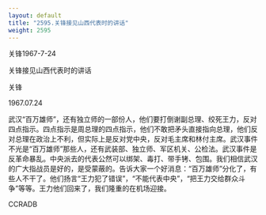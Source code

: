 ```yaml
---
layout: default
title: "2595.关锋接见山西代表时的讲话"
weight: 2595
---
```


关锋1967-7-24

关锋接见山西代表时的讲话

关锋

1967.07.24

武汉“百万雄师”，还有独立师的一部份人，他们要打倒谢副总理、绞死王力，反对四点指示。四点指示是周总理的四点指示，他们不敢把矛头直接指向总理，他们反对总理在政治上不利，但实际上是反对党中央，反对毛主席和林付主席。武汉事件不光是“百万雄师”那些人，还有武装部、独立师、军区机关、公检法。武汉事件是反革命暴乱。中央派去的代表公然可以绑架、毒打、带手铐、包围。我们相信武汉的广大指战员是好的，是受蒙蔽的。告诉大家一个好消息：“百万雄师”分化了，有些人不干了。他们扬言“王力犯了错误”，“不能代表中央”，“把王力交给群众斗争”等等。王力他们回来了，我们隆重的在机场迎接。

CCRADB

